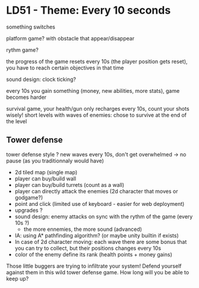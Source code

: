 # LD51 - Theme: Every 10 seconds

something switches

platform game? with obstacle that appear/disappear

rythm game?

the progress of the game resets every 10s (the player position gets reset), you have to reach certain objectives in that time

sound design: clock ticking?

every 10s you gain something (money, new abilities, more stats), game becomes harder

survival game, your health/gun only recharges every 10s, count your shots wisely!
short levels with waves of enemies: chose to survive at the end of the level

## Tower defense

tower defense style ? new waves every 10s, don't get overwhelmed -> no pause (as you traditionnaly would have)

- 2d tiled map (single map)
- player can buy/build wall
- player can buy/build turrets (count as a wall)
- player can directly attack the enemies (2d character that moves or godgame?)
- point and click (limited use of keyboard - easier for web deployment)
- upgrades ?
- sound design: enemy attacks on sync with the rythm of the game (every 10s ?)
  - the more ennemies, the more sound (advanced)
- IA: using A* pathfinding algorithm? (or maybe unity builtin if exists)
- In case of 2d character moving: each wave there are some bonus that you can try to collect, but their positions changes every 10s
- color of the enemy define its rank (health points + money gains)

Those little buggers are trying to infiltrate your system! Defend yourself against them in this wild tower defense game.
How long will you be able to keep up?
